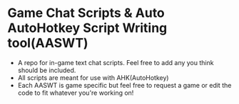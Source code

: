 # Game Chat Scripts & Auto AutoHotkey Script Writing tool(AASWT)
- A repo for in-game text chat scripts. Feel free to add any you think should be included.
- All scripts are meant for use with AHK(AutoHotkey)
- Each AASWT is game specific but feel free to request a game or edit the code to fit whatever you're working on!
